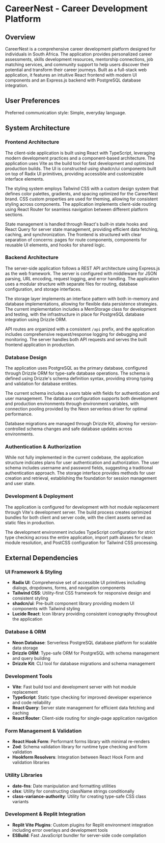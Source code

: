 # CareerNest - Career Development Platform

## Overview

CareerNest is a comprehensive career development platform designed for individuals in South Africa. The application provides personalized career assessments, skills development resources, mentorship connections, job matching services, and community support to help users discover their potential and transform their career journeys. Built as a full-stack web application, it features an intuitive React frontend with modern UI components and an Express.js backend with PostgreSQL database integration.

## User Preferences

Preferred communication style: Simple, everyday language.

## System Architecture

### Frontend Architecture
The client-side application is built using React with TypeScript, leveraging modern development practices and a component-based architecture. The application uses Vite as the build tool for fast development and optimized production builds. The UI is constructed using shadcn/ui components built on top of Radix UI primitives, providing accessible and customizable interface elements.

The styling system employs Tailwind CSS with a custom design system that defines color palettes, gradients, and spacing optimized for the CareerNest brand. CSS custom properties are used for theming, allowing for consistent styling across components. The application implements client-side routing using React Router for seamless navigation between different platform sections.

State management is handled through React's built-in state hooks and React Query for server state management, providing efficient data fetching, caching, and synchronization. The frontend is structured with clear separation of concerns: pages for route components, components for reusable UI elements, and hooks for shared logic.

### Backend Architecture
The server-side application follows a REST API architecture using Express.js as the web framework. The server is configured with middleware for JSON parsing, URL encoding, request logging, and error handling. The application uses a modular structure with separate files for routing, database configuration, and storage interfaces.

The storage layer implements an interface pattern with both in-memory and database implementations, allowing for flexible data persistence strategies. The current implementation includes a MemStorage class for development and testing, with the infrastructure in place for PostgreSQL database integration using Drizzle ORM.

API routes are organized with a consistent `/api` prefix, and the application includes comprehensive request/response logging for debugging and monitoring. The server handles both API requests and serves the built frontend application in production.

### Database Design
The application uses PostgreSQL as the primary database, configured through Drizzle ORM for type-safe database operations. The schema is defined using Drizzle's schema definition syntax, providing strong typing and validation for database entities.

The current schema includes a users table with fields for authentication and user management. The database configuration supports both development and production environments through environment variables, with connection pooling provided by the Neon serverless driver for optimal performance.

Database migrations are managed through Drizzle Kit, allowing for version-controlled schema changes and safe database updates across environments.

### Authentication & Authorization
While not fully implemented in the current codebase, the application structure indicates plans for user authentication and authorization. The user schema includes username and password fields, suggesting a traditional authentication approach. The storage interface provides methods for user creation and retrieval, establishing the foundation for session management and user state.

### Development & Deployment
The application is configured for development with hot module replacement through Vite's development server. The build process creates optimized bundles for both client and server code, with the client assets served as static files in production.

The development environment includes TypeScript configuration for strict type checking across the entire application, import path aliases for clean module resolution, and PostCSS configuration for Tailwind CSS processing.

## External Dependencies

### UI Framework & Styling
- **Radix UI**: Comprehensive set of accessible UI primitives including dialogs, dropdowns, forms, and navigation components
- **Tailwind CSS**: Utility-first CSS framework for responsive design and consistent styling
- **shadcn/ui**: Pre-built component library providing modern UI components with Tailwind styling
- **Lucide React**: Icon library providing consistent iconography throughout the application

### Database & ORM
- **Neon Database**: Serverless PostgreSQL database platform for scalable data storage
- **Drizzle ORM**: Type-safe ORM for PostgreSQL with schema management and query building
- **Drizzle Kit**: CLI tool for database migrations and schema management

### Development Tools
- **Vite**: Fast build tool and development server with hot module replacement
- **TypeScript**: Static type checking for improved developer experience and code reliability
- **React Query**: Server state management for efficient data fetching and caching
- **React Router**: Client-side routing for single-page application navigation

### Form Management & Validation
- **React Hook Form**: Performant forms library with minimal re-renders
- **Zod**: Schema validation library for runtime type checking and form validation
- **Hookform Resolvers**: Integration between React Hook Form and validation libraries

### Utility Libraries
- **date-fns**: Date manipulation and formatting utilities
- **clsx**: Utility for constructing className strings conditionally
- **class-variance-authority**: Utility for creating type-safe CSS class variants

### Development & Replit Integration
- **Replit Vite Plugins**: Custom plugins for Replit environment integration including error overlays and development tools
- **ESBuild**: Fast JavaScript bundler for server-side code compilation
